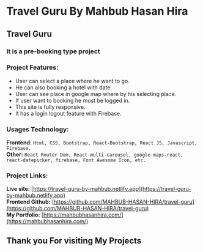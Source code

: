 # Travel Guru By Mahbub Hasan Hira

## Travel Guru

### It is a pre-booking type project

### Project Features:

- User can select a place where he want to go.
- He can also booking a hotel with date.
- User can see place in google map where by his selecting place.
- If user want to booking he must be logged in.
- This site is fully responsive.
- It has a login logout feature with Firebase.

### Usages Technology:

**Frontend:** `Html, CSS, Bootstrap, React-Bootstrap, React JS, Javascript, Firebase.`<br />
**Other:** `React Router Dom, React-multi-carousel, google-maps-react, react-datepicker, firebase, Font Awesome Icon, etc.`<br />

### Project Links:

**Live site:** [https://travel-guru-by-mahbub.netlify.app](https://travel-guru-by-mahbub.netlify.app)<br />
**Frontend Github:** [https://github.com/MAHBUB-HASAN-HIRA/travel-guru](https://github.com/MAHBUB-HASAN-HIRA/travel-guru)<br />
**My Portfolio:** [https://mahbubhasanhira.com/](https://mahbubhasanhira.com/)<br />

## Thank you For visiting My Projects
